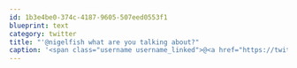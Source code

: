 ```yaml
---
id: 1b3e4be0-374c-4187-9605-507eed0553f1
blueprint: text
category: twitter
title: "'@nigelfish what are you talking about?"
caption: '<span class="username username_linked">@<a href="https://twitter.com/nigelfish" title="Nigel Fish">nigelfish</a></span> what are you talking about?'
---
```

